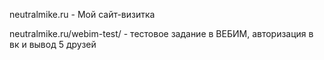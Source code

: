 neutralmike.ru - Мой сайт-визитка
 
neutralmike.ru/webim-test/ - тестовое задание в ВЕБИМ, авторизация в вк и вывод 5 друзей